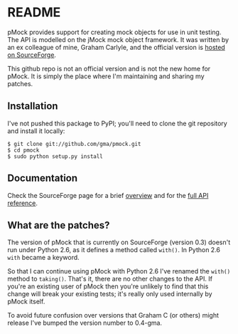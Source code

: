 README
======

pMock provides support for creating mock objects for use in unit testing.
The API is modelled on the jMock mock object framework. It was written by an
ex colleague of mine, Graham Carlyle, and the official version is [hosted on
SourceForge](http://pmock.sourceforge.net).

This github repo is not an official version and is not the new home for pMock.
It is simply the place where I'm maintaining and sharing my patches.

Installation
------------

I've not pushed this package to PyPI; you'll need to clone the git repository
and install it locally:

    $ git clone git://github.com/gma/pmock.git
    $ cd pmock
    $ sudo python setup.py install

Documentation
-------------

Check the SourceForge page for a brief
[overview](http://pmock.sourceforge.net/overview.html) and for the [full API
reference](http://pmock.sourceforge.net/api/index.html).

What are the patches?
---------------------

The version of pMock that is currently on SourceForge (version 0.3) doesn't
run under Python 2.6, as it defines a method called `with()`. In Python 2.6
`with` became a keyword.

So that I can continue using pMock with Python 2.6 I've renamed the `with()`
method to `taking()`. That's it, there are no other changes to the API. If
you're an existing user of pMock then you're unlikely to find that this change
will break your existing tests; it's really only used internally by pMock
itself.

To avoid future confusion over versions that Graham C (or others) might
release I've bumped the version number to 0.4-gma.

